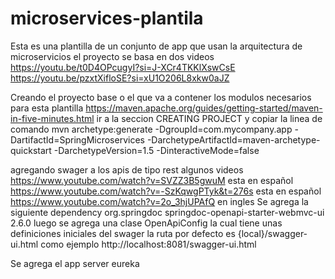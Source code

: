 # microservices-plantila
Esta es una plantilla de un conjunto de app que usan la arquitectura de microservicios
el proyecto se basa en dos videos 
https://youtu.be/t0D4OPcugyI?si=J-XCr4TKKlXswCsE
https://youtu.be/pzxtXifloSE?si=xU1O206L8xkw0aJZ

Creando el proyecto base o el que va a contener los modulos necesarios para esta plantilla
https://maven.apache.org/guides/getting-started/maven-in-five-minutes.html
ir a la seccion CREATING PROJECT y copiar la linea de comando
mvn archetype:generate -DgroupId=com.mycompany.app -DartifactId=SpringMicroservices -DarchetypeArtifactId=maven-archetype-quickstart -DarchetypeVersion=1.5 -DinteractiveMode=false

agregando swager a los apis de tipo rest
algunos videos https://www.youtube.com/watch?v=SVZZ3B5gwuM esta en español
https://www.youtube.com/watch?v=-SzKqwgPTyk&t=276s  esta en español
https://www.youtube.com/watch?v=2o_3hjUPAfQ en ingles
Se agrega la siguiente dependency
    	<dependency>
		   <groupId>org.springdoc</groupId>
		   <artifactId>springdoc-openapi-starter-webmvc-ui</artifactId>
		   <version>2.6.0</version>
		</dependency>
luego se agrega una clase OpenApiConfig la cual tiene unas definiciones iniciales del swager
la ruta por defecto es {local}/swagger-ui.html como ejemplo http://localhost:8081/swagger-ui.html


Se agrega el app server eureka